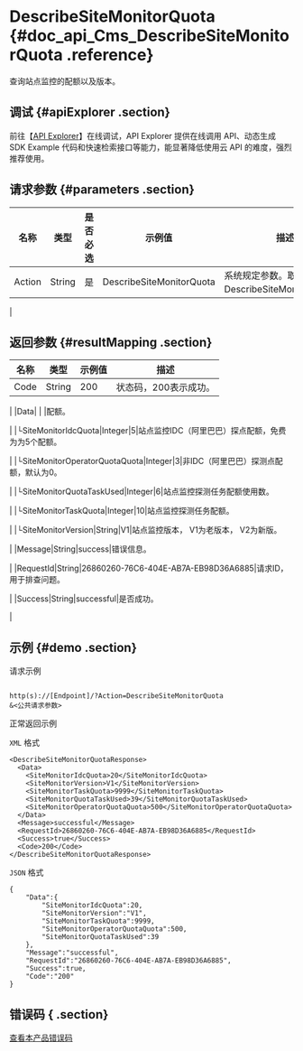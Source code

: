 # DescribeSiteMonitorQuota {#doc_api_Cms_DescribeSiteMonitorQuota .reference}

查询站点监控的配额以及版本。

## 调试 {#apiExplorer .section}

前往【[API Explorer](https://api.aliyun.com/#product=Cms&api=DescribeSiteMonitorQuota)】在线调试，API Explorer 提供在线调用 API、动态生成 SDK Example 代码和快速检索接口等能力，能显著降低使用云 API 的难度，强烈推荐使用。

## 请求参数 {#parameters .section}

|名称|类型|是否必选|示例值|描述|
|--|--|----|---|--|
|Action|String|是|DescribeSiteMonitorQuota|系统规定参数。取值：DescribeSiteMonitorQuota。

 |

## 返回参数 {#resultMapping .section}

|名称|类型|示例值|描述|
|--|--|---|--|
|Code|String|200|状态码，200表示成功。

 |
|Data| | |配额。

 |
|└SiteMonitorIdcQuota|Integer|5|站点监控IDC（阿里巴巴）探点配额，免费为为5个配额。

 |
|└SiteMonitorOperatorQuotaQuota|Integer|3|非IDC（阿里巴巴）探测点配额，默认为0。

 |
|└SiteMonitorQuotaTaskUsed|Integer|6|站点监控探测任务配额使用数。

 |
|└SiteMonitorTaskQuota|Integer|10|站点监控探测任务配额。

 |
|└SiteMonitorVersion|String|V1|站点监控版本， V1为老版本， V2为新版。

 |
|Message|String|success|错误信息。

 |
|RequestId|String|26860260-76C6-404E-AB7A-EB98D36A6885|请求ID，用于排查问题。

 |
|Success|String|successful|是否成功。

 |

## 示例 {#demo .section}

请求示例

``` {#request_demo}

http(s)://[Endpoint]/?Action=DescribeSiteMonitorQuota
&<公共请求参数>

```

正常返回示例

`XML` 格式

``` {#xml_return_success_demo}
<DescribeSiteMonitorQuotaResponse>
  <Data>
    <SiteMonitorIdcQuota>20</SiteMonitorIdcQuota>
    <SiteMonitorVersion>V1</SiteMonitorVersion>
    <SiteMonitorTaskQuota>9999</SiteMonitorTaskQuota>
    <SiteMonitorQuotaTaskUsed>39</SiteMonitorQuotaTaskUsed>
    <SiteMonitorOperatorQuotaQuota>500</SiteMonitorOperatorQuotaQuota>
  </Data>
  <Message>successful</Message>
  <RequestId>26860260-76C6-404E-AB7A-EB98D36A6885</RequestId>
  <Success>true</Success>
  <Code>200</Code>
</DescribeSiteMonitorQuotaResponse>

```

`JSON` 格式

``` {#json_return_success_demo}
{
	"Data":{
		"SiteMonitorIdcQuota":20,
		"SiteMonitorVersion":"V1",
		"SiteMonitorTaskQuota":9999,
		"SiteMonitorOperatorQuotaQuota":500,
		"SiteMonitorQuotaTaskUsed":39
	},
	"Message":"successful",
	"RequestId":"26860260-76C6-404E-AB7A-EB98D36A6885",
	"Success":true,
	"Code":"200"
}
```

## 错误码 { .section}

[查看本产品错误码](https://error-center.aliyun.com/status/product/Cms)

